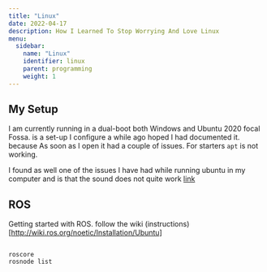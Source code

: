 ```yaml
---
title: "Linux"
date: 2022-04-17
description: How I Learned To Stop Worrying And Love Linux 
menu:
  sidebar:
    name: "Linux"
    identifier: linux
    parent: programming
    weight: 1
---
```


<!--
## How I Learned To Stop Worrying And Love linux
-->

## My Setup 

I am currently running in a dual-boot both Windows and Ubuntu 2020 focal Fossa. is a set-up I configure a while ago hoped I had documented it. because As soon as I open it had a couple of issues. For starters ```apt``` is not working. 


I found as well one of the issues I have had while running ubuntu in my computer and is  that the sound does not quite work [link](https://askubuntu.com/questions/926463/subwoofer-doest-work-in-lenovo-y700)


## ROS 
Getting started with ROS. follow the wiki (instructions)[http://wiki.ros.org/noetic/Installation/Ubuntu]


```

roscore
rosnode list

```


